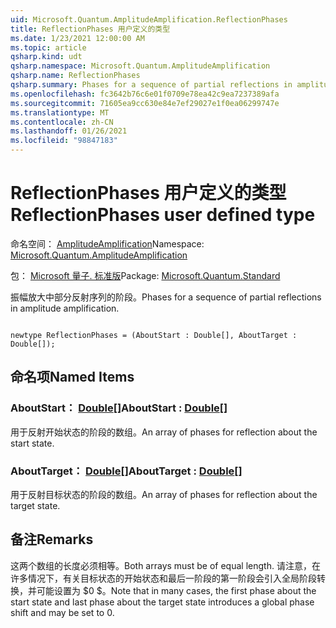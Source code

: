 ```yaml
---
uid: Microsoft.Quantum.AmplitudeAmplification.ReflectionPhases
title: ReflectionPhases 用户定义的类型
ms.date: 1/23/2021 12:00:00 AM
ms.topic: article
qsharp.kind: udt
qsharp.namespace: Microsoft.Quantum.AmplitudeAmplification
qsharp.name: ReflectionPhases
qsharp.summary: Phases for a sequence of partial reflections in amplitude amplification.
ms.openlocfilehash: fc3642b76c6e01f0709e78ea42c9ea7237389afa
ms.sourcegitcommit: 71605ea9cc630e84e7ef29027e1f0ea06299747e
ms.translationtype: MT
ms.contentlocale: zh-CN
ms.lasthandoff: 01/26/2021
ms.locfileid: "98847183"
---
```

# <a name="reflectionphases-user-defined-type"></a><span data-ttu-id="0777c-102">ReflectionPhases 用户定义的类型</span><span class="sxs-lookup"><span data-stu-id="0777c-102">ReflectionPhases user defined type</span></span>

<span data-ttu-id="0777c-103">命名空间： [AmplitudeAmplification](xref:Microsoft.Quantum.AmplitudeAmplification)</span><span class="sxs-lookup"><span data-stu-id="0777c-103">Namespace: [Microsoft.Quantum.AmplitudeAmplification](xref:Microsoft.Quantum.AmplitudeAmplification)</span></span>

<span data-ttu-id="0777c-104">包： [Microsoft 量子. 标准版](https://nuget.org/packages/Microsoft.Quantum.Standard)</span><span class="sxs-lookup"><span data-stu-id="0777c-104">Package: [Microsoft.Quantum.Standard](https://nuget.org/packages/Microsoft.Quantum.Standard)</span></span>


<span data-ttu-id="0777c-105">振幅放大中部分反射序列的阶段。</span><span class="sxs-lookup"><span data-stu-id="0777c-105">Phases for a sequence of partial reflections in amplitude amplification.</span></span>

```qsharp

newtype ReflectionPhases = (AboutStart : Double[], AboutTarget : Double[]);
```



## <a name="named-items"></a><span data-ttu-id="0777c-106">命名项</span><span class="sxs-lookup"><span data-stu-id="0777c-106">Named Items</span></span>

### <a name="aboutstart--double"></a><span data-ttu-id="0777c-107">AboutStart： [Double](xref:microsoft.quantum.lang-ref.double)[]</span><span class="sxs-lookup"><span data-stu-id="0777c-107">AboutStart : [Double](xref:microsoft.quantum.lang-ref.double)[]</span></span>

<span data-ttu-id="0777c-108">用于反射开始状态的阶段的数组。</span><span class="sxs-lookup"><span data-stu-id="0777c-108">An array of phases for reflection about the start state.</span></span>
### <a name="abouttarget--double"></a><span data-ttu-id="0777c-109">AboutTarget： [Double](xref:microsoft.quantum.lang-ref.double)[]</span><span class="sxs-lookup"><span data-stu-id="0777c-109">AboutTarget : [Double](xref:microsoft.quantum.lang-ref.double)[]</span></span>

<span data-ttu-id="0777c-110">用于反射目标状态的阶段的数组。</span><span class="sxs-lookup"><span data-stu-id="0777c-110">An array of phases for reflection about the target state.</span></span>

## <a name="remarks"></a><span data-ttu-id="0777c-111">备注</span><span class="sxs-lookup"><span data-stu-id="0777c-111">Remarks</span></span>

<span data-ttu-id="0777c-112">这两个数组的长度必须相等。</span><span class="sxs-lookup"><span data-stu-id="0777c-112">Both arrays must be of equal length.</span></span> <span data-ttu-id="0777c-113">请注意，在许多情况下，有关目标状态的开始状态和最后一阶段的第一阶段会引入全局阶段转换，并可能设置为 $0 $。</span><span class="sxs-lookup"><span data-stu-id="0777c-113">Note that in many cases, the first phase about the start state and last phase about the target state introduces a global phase shift and may be set to $0$.</span></span>